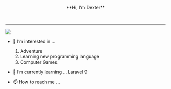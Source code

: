 <p align="center"> **Hi, I’m Dexter** </p><br>
<hr>

![](https://komarev.com/ghpvc/?username=dextermontero&style=flat-square)


- 👀 I’m interested in ...
  1. Adventure
  2. Learning new programming language
  3. Computer Games

- 🌱 I’m currently learning ...
   Laravel 9 

- 📫 How to reach me ...

<!---
dextermontero/dextermontero is a ✨ special ✨ repository because its `README.md` (this file) appears on your GitHub profile.
You can click the Preview link to take a look at your changes.
--->
